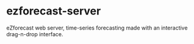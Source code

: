 # ezforecast-server
eZforecast web server, time-series forecasting made with an interactive drag-n-drop interface.
